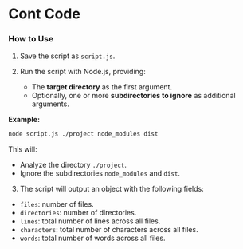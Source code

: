 # Cont Code

### How to Use

1. Save the script as `script.js`.

2. Run the script with Node.js, providing:

   - The **target directory** as the first argument.
   - Optionally, one or more **subdirectories to ignore** as additional arguments.

**Example:**

```bash
node script.js ./project node_modules dist
```

This will:

- Analyze the directory `./project`.
- Ignore the subdirectories `node_modules` and `dist`.

3. The script will output an object with the following fields:

- `files`: number of files.
- `directories`: number of directories.
- `lines`: total number of lines across all files.
- `characters`: total number of characters across all files.
- `words`: total number of words across all files.
